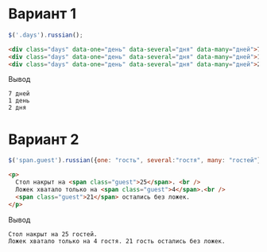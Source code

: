 Вариант 1
==
```javascript
$('.days').russian();  
```

```html
<div class="days" data-one="день" data-several="дня" data-many="дней">7</div>
<div class="days" data-one="день" data-several="дня" data-many="дней">1</div>
<div class="days" data-one="день" data-several="дня" data-many="дней">2</div>
```

Вывод
```
7 дней
1 день
2 дня
```

Вариант 2
==

```javascript
$('span.guest').russian({one: "гость", several:"гостя", many: "гостей"});
```

```html
<p>
  Стол накрыт на <span class="guest">25</span>. <br />
  Ложек хватало только на <span class="guest">4</span>.<br />
  <span class="guest">21</span> остались без ложек.
</p>
```

Вывод
```
Стол накрыт на 25 гостей. 
Ложек хватало только на 4 гостя. 21 гость остались без ложек.
```

